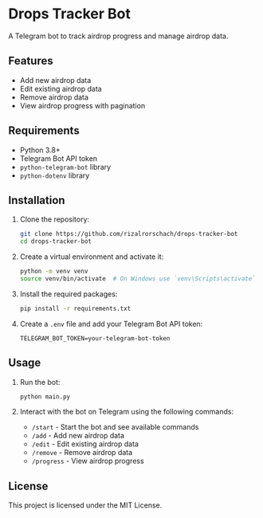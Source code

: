 # Drops Tracker Bot

A Telegram bot to track airdrop progress and manage airdrop data.

## Features

- Add new airdrop data
- Edit existing airdrop data
- Remove airdrop data
- View airdrop progress with pagination

## Requirements

- Python 3.8+
- Telegram Bot API token
- `python-telegram-bot` library
- `python-dotenv` library

## Installation

1. Clone the repository:

   ```sh
   git clone https://github.com/rizalrorschach/drops-tracker-bot
   cd drops-tracker-bot
   ```

2. Create a virtual environment and activate it:

   ```sh
   python -m venv venv
   source venv/bin/activate  # On Windows use `venv\Scripts\activate`
   ```

3. Install the required packages:

   ```sh
   pip install -r requirements.txt
   ```

4. Create a `.env` file and add your Telegram Bot API token:
   ```env
   TELEGRAM_BOT_TOKEN=your-telegram-bot-token
   ```

## Usage

1. Run the bot:

   ```sh
   python main.py
   ```

2. Interact with the bot on Telegram using the following commands:
   - `/start` - Start the bot and see available commands
   - `/add` - Add new airdrop data
   - `/edit` - Edit existing airdrop data
   - `/remove` - Remove airdrop data
   - `/progress` - View airdrop progress

## License

This project is licensed under the MIT License.

